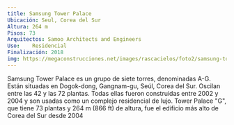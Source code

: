 ```yaml
---
title: Samsung Tower Palace
Ubicación: Seul, Corea del Sur
Altura: 264 m
Pisos: 73
Arquitectos: Samoo Architects and Engineers
Uso: 	Residencial
Finalización: 2018
img: https://megaconstrucciones.net/images/rascacielos/foto2/samsung-tower-palace-4.jpg
---
```

Samsung Tower Palace es un grupo de siete torres, denominadas A-G. Están situadas en Dogok-dong, Gangnam-gu, Seúl, Corea del Sur. Oscilan entre las 42 y las 72 plantas. Todas ellas fueron construidas entre 2002 y 2004 y son usadas como un complejo residencial de lujo. Tower Palace "G", que tiene 73 plantas y 264 m (866 ft) de altura, fue el edificio más alto de Corea del Sur desde 2004
